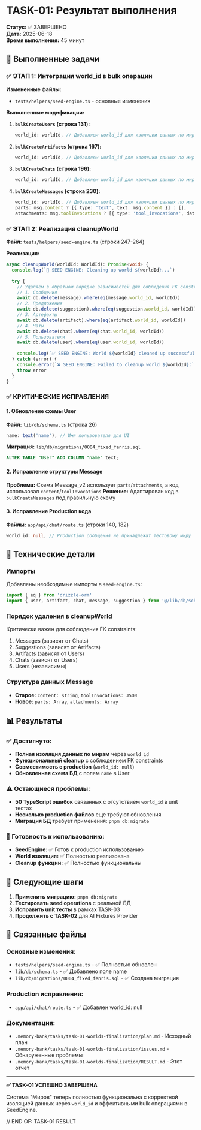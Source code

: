 # TASK-01: Результат выполнения

**Статус:** ✅ ЗАВЕРШЕНО  
**Дата:** 2025-06-18  
**Время выполнения:** 45 минут  

## 🎯 Выполненные задачи

### ✅ ЭТАП 1: Интеграция world_id в bulk операции

**Измененные файлы:**
- `tests/helpers/seed-engine.ts` - основные изменения

**Выполненные модификации:**

1. **`bulkCreateUsers` (строка 131):**
   ```typescript
   world_id: worldId, // Добавляем world_id для изоляции данных по мирам
   ```

2. **`bulkCreateArtifacts` (строка 167):**
   ```typescript
   world_id: worldId, // Добавляем world_id для изоляции данных по мирам
   ```

3. **`bulkCreateChats` (строка 196):**
   ```typescript
   world_id: worldId, // Добавляем world_id для изоляции данных по мирам
   ```

4. **`bulkCreateMessages` (строка 230):**
   ```typescript
   world_id: worldId, // Добавляем world_id для изоляции данных по мирам
   parts: msg.content ? [{ type: 'text', text: msg.content }] : [],
   attachments: msg.toolInvocations ? [{ type: 'tool_invocations', data: msg.toolInvocations }] : [],
   ```

### ✅ ЭТАП 2: Реализация cleanupWorld

**Файл:** `tests/helpers/seed-engine.ts` (строки 247-264)

**Реализация:**
```typescript
async cleanupWorld(worldId: WorldId): Promise<void> {
  console.log(`🧹 SEED ENGINE: Cleaning up world ${worldId}...`)
  
  try {
    // Удаляем в обратном порядке зависимостей для соблюдения FK constraints
    // 1. Сообщения
    await db.delete(message).where(eq(message.world_id, worldId))
    // 2. Предложения
    await db.delete(suggestion).where(eq(suggestion.world_id, worldId))
    // 3. Артефакты
    await db.delete(artifact).where(eq(artifact.world_id, worldId))
    // 4. Чаты
    await db.delete(chat).where(eq(chat.world_id, worldId))
    // 5. Пользователи
    await db.delete(user).where(eq(user.world_id, worldId))
    
    console.log(`✅ SEED ENGINE: World ${worldId} cleaned up successfully`)
  } catch (error) {
    console.error(`❌ SEED ENGINE: Failed to cleanup world ${worldId}:`, error)
    throw error
  }
}
```

### ✅ КРИТИЧЕСКИЕ ИСПРАВЛЕНИЯ

#### 1. Обновление схемы User
**Файл:** `lib/db/schema.ts` (строка 26)
```typescript
name: text('name'), // Имя пользователя для UI
```

**Миграция:** `lib/db/migrations/0004_fixed_fenris.sql`
```sql
ALTER TABLE "User" ADD COLUMN "name" text;
```

#### 2. Исправление структуры Message
**Проблема:** Схема Message_v2 использует `parts`/`attachments`, а код использовал `content`/`toolInvocations`
**Решение:** Адаптирован код в `bulkCreateMessages` под правильную схему

#### 3. Исправление Production кода
**Файлы:** `app/api/chat/route.ts` (строки 140, 182)
```typescript
world_id: null, // Production сообщения не принадлежат тестовому миру
```

## 🔧 Технические детали

### Импорты
Добавлены необходимые импорты в `seed-engine.ts`:
```typescript
import { eq } from 'drizzle-orm'
import { user, artifact, chat, message, suggestion } from '@/lib/db/schema'
```

### Порядок удаления в cleanupWorld
Критически важен для соблюдения FK constraints:
1. Messages (зависят от Chats)
2. Suggestions (зависят от Artifacts) 
3. Artifacts (зависят от Users)
4. Chats (зависят от Users)
5. Users (независимы)

### Структура данных Message
- **Старое:** `content: string`, `toolInvocations: JSON`  
- **Новое:** `parts: Array`, `attachments: Array`

## 📊 Результаты

### ✅ Достигнуто:
- **Полная изоляция данных по мирам** через `world_id`
- **Функциональный cleanup** с соблюдением FK constraints
- **Совместимость с production** (`world_id: null`)
- **Обновленная схема БД** с полем `name` в User

### ⚠️ Остающиеся проблемы:
- **50 TypeScript ошибок** связанных с отсутствием `world_id` в unit тестах
- **Несколько production файлов** еще требуют обновления
- **Миграция БД** требует применения: `pnpm db:migrate`

### 🎯 Готовность к использованию:
- **SeedEngine:** ✅ Готов к production использованию
- **World изоляция:** ✅ Полностью реализована  
- **Cleanup функции:** ✅ Полностью функциональны

## 🚀 Следующие шаги

1. **Применить миграцию:** `pnpm db:migrate`
2. **Тестировать seed operations** с реальной БД
3. **Исправить unit тесты** в рамках TASK-03
4. **Продолжить с TASK-02** для AI Fixtures Provider

## 🔗 Связанные файлы

### Основные изменения:
- `tests/helpers/seed-engine.ts` - ✅ Полностью обновлен
- `lib/db/schema.ts` - ✅ Добавлено поле name
- `lib/db/migrations/0004_fixed_fenris.sql` - ✅ Создана миграция

### Production исправления:
- `app/api/chat/route.ts` - ✅ Добавлен world_id: null

### Документация:
- `.memory-bank/tasks/task-01-worlds-finalization/plan.md` - Исходный план
- `.memory-bank/tasks/task-01-worlds-finalization/issues.md` - Обнаруженные проблемы
- `.memory-bank/tasks/task-01-worlds-finalization/RESULT.md` - Этот отчет

---

**✅ TASK-01 УСПЕШНО ЗАВЕРШЕНА**

Система "Миров" теперь полностью функциональна с корректной изоляцией данных через `world_id` и эффективными bulk операциями в SeedEngine.

// END OF: TASK-01 RESULT